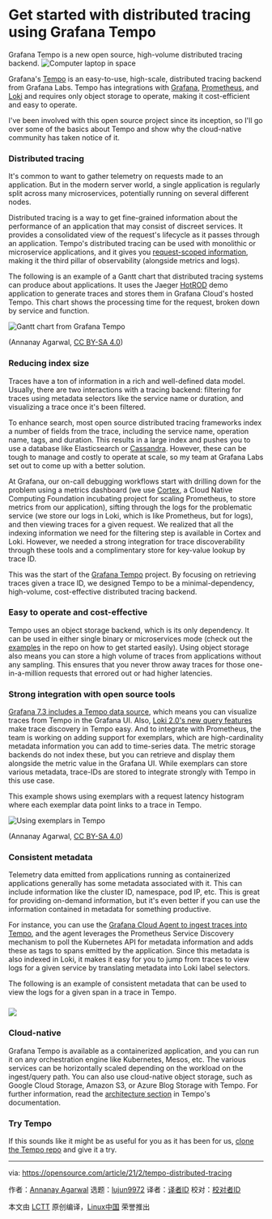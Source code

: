 [#]: collector: (lujun9972)
[#]: translator: ( )
[#]: reviewer: ( )
[#]: publisher: ( )
[#]: url: ( )
[#]: subject: (Get started with distributed tracing using Grafana Tempo)
[#]: via: (https://opensource.com/article/21/2/tempo-distributed-tracing)
[#]: author: (Annanay Agarwal https://opensource.com/users/annanayagarwal)

Get started with distributed tracing using Grafana Tempo
======
Grafana Tempo is a new open source, high-volume distributed tracing
backend.
![Computer laptop in space][1]

Grafana's [Tempo][2] is an easy-to-use, high-scale, distributed tracing backend from Grafana Labs. Tempo has integrations with [Grafana][3], [Prometheus][4], and [Loki][5] and requires only object storage to operate, making it cost-efficient and easy to operate.

I've been involved with this open source project since its inception, so I'll go over some of the basics about Tempo and show why the cloud-native community has taken notice of it.

### Distributed tracing

It's common to want to gather telemetry on requests made to an application. But in the modern server world, a single application is regularly split across many microservices, potentially running on several different nodes.

Distributed tracing is a way to get fine-grained information about the performance of an application that may consist of discreet services. It provides a consolidated view of the request's lifecycle as it passes through an application. Tempo's distributed tracing can be used with monolithic or microservice applications, and it gives you [request-scoped information][6], making it the third pillar of observability (alongside metrics and logs).

The following is an example of a Gantt chart that distributed tracing systems can produce about applications. It uses the Jaeger [HotROD][7] demo application to generate traces and stores them in Grafana Cloud's hosted Tempo. This chart shows the processing time for the request, broken down by service and function.

![Gantt chart from Grafana Tempo][8]

(Annanay Agarwal, [CC BY-SA 4.0][9])

### Reducing index size

Traces have a ton of information in a rich and well-defined data model. Usually, there are two interactions with a tracing backend: filtering for traces using metadata selectors like the service name or duration, and visualizing a trace once it's been filtered.

To enhance search, most open source distributed tracing frameworks index a number of fields from the trace, including the service name, operation name, tags, and duration. This results in a large index and pushes you to use a database like Elasticsearch or [Cassandra][10]. However, these can be tough to manage and costly to operate at scale, so my team at Grafana Labs set out to come up with a better solution.

At Grafana, our on-call debugging workflows start with drilling down for the problem using a metrics dashboard (we use [Cortex][11], a Cloud Native Computing Foundation incubating project for scaling Prometheus, to store metrics from our application), sifting through the logs for the problematic service (we store our logs in Loki, which is like Prometheus, but for logs), and then viewing traces for a given request. We realized that all the indexing information we need for the filtering step is available in Cortex and Loki. However, we needed a strong integration for trace discoverability through these tools and a complimentary store for key-value lookup by trace ID.

This was the start of the [Grafana Tempo][12] project. By focusing on retrieving traces given a trace ID, we designed Tempo to be a minimal-dependency, high-volume, cost-effective distributed tracing backend.

### Easy to operate and cost-effective

Tempo uses an object storage backend, which is its only dependency. It can be used in either single binary or microservices mode (check out the [examples][13] in the repo on how to get started easily). Using object storage also means you can store a high volume of traces from applications without any sampling. This ensures that you never throw away traces for those one-in-a-million requests that errored out or had higher latencies.

### Strong integration with open source tools

[Grafana 7.3 includes a Tempo data source][14], which means you can visualize traces from Tempo in the Grafana UI. Also, [Loki 2.0's new query features][15] make trace discovery in Tempo easy. And to integrate with Prometheus, the team is working on adding support for exemplars, which are high-cardinality metadata information you can add to time-series data. The metric storage backends do not index these, but you can retrieve and display them alongside the metric value in the Grafana UI. While exemplars can store various metadata, trace-IDs are stored to integrate strongly with Tempo in this use case.

This example shows using exemplars with a request latency histogram where each exemplar data point links to a trace in Tempo.

![Using exemplars in Tempo][16]

(Annanay Agarwal, [CC BY-SA 4.0][9])

### Consistent metadata

Telemetry data emitted from applications running as containerized applications generally has some metadata associated with it. This can include information like the cluster ID, namespace, pod IP, etc. This is great for providing on-demand information, but it's even better if you can use the information contained in metadata for something productive. 

For instance, you can use the [Grafana Cloud Agent to ingest traces into Tempo][17], and the agent leverages the Prometheus Service Discovery mechanism to poll the Kubernetes API for metadata information and adds these as tags to spans emitted by the application. Since this metadata is also indexed in Loki, it makes it easy for you to jump from traces to view logs for a given service by translating metadata into Loki label selectors.

The following is an example of consistent metadata that can be used to view the logs for a given span in a trace in Tempo.

### ![][18]

### Cloud-native

Grafana Tempo is available as a containerized application, and you can run it on any orchestration engine like Kubernetes, Mesos, etc. The various services can be horizontally scaled depending on the workload on the ingest/query path. You can also use cloud-native object storage, such as Google Cloud Storage, Amazon S3, or Azure Blog Storage with Tempo. For further information, read the [architecture section][19] in Tempo's documentation.

### Try Tempo

If this sounds like it might be as useful for you as it has been for us, [clone the Tempo repo][20] and give it a try.

--------------------------------------------------------------------------------

via: https://opensource.com/article/21/2/tempo-distributed-tracing

作者：[Annanay Agarwal][a]
选题：[lujun9972][b]
译者：[译者ID](https://github.com/译者ID)
校对：[校对者ID](https://github.com/校对者ID)

本文由 [LCTT](https://github.com/LCTT/TranslateProject) 原创编译，[Linux中国](https://linux.cn/) 荣誉推出

[a]: https://opensource.com/users/annanayagarwal
[b]: https://github.com/lujun9972
[1]: https://opensource.com/sites/default/files/styles/image-full-size/public/lead-images/computer_space_graphic_cosmic.png?itok=wu493YbB (Computer laptop in space)
[2]: https://grafana.com/oss/tempo/
[3]: http://grafana.com/oss/grafana
[4]: https://prometheus.io/
[5]: https://grafana.com/oss/loki/
[6]: https://peter.bourgon.org/blog/2017/02/21/metrics-tracing-and-logging.html
[7]: https://github.com/jaegertracing/jaeger/tree/master/examples/hotrod
[8]: https://opensource.com/sites/default/files/uploads/tempo_gantt.png (Gantt chart from Grafana Tempo)
[9]: https://creativecommons.org/licenses/by-sa/4.0/
[10]: https://opensource.com/article/19/8/how-set-apache-cassandra-cluster
[11]: https://cortexmetrics.io/
[12]: http://github.com/grafana/tempo
[13]: https://grafana.com/docs/tempo/latest/getting-started/example-demo-app/
[14]: https://grafana.com/blog/2020/10/29/grafana-7.3-released-support-for-the-grafana-tempo-tracing-system-new-color-palettes-live-updates-for-dashboard-viewers-and-more/
[15]: https://grafana.com/blog/2020/11/09/trace-discovery-in-grafana-tempo-using-prometheus-exemplars-loki-2.0-queries-and-more/
[16]: https://opensource.com/sites/default/files/uploads/tempo_exemplar.png (Using exemplars in Tempo)
[17]: https://grafana.com/blog/2020/11/17/tracing-with-the-grafana-cloud-agent-and-grafana-tempo/
[18]: https://lh5.googleusercontent.com/vNqk-ygBOLjKJnCbTbf2P5iyU5Wjv2joR7W-oD7myaP73Mx0KArBI2CTrEDVi04GQHXAXecTUXdkMqKRq8icnXFJ7yWUEpaswB1AOU4wfUuADpRV8pttVtXvTpVVv8_OfnDINgfN
[19]: https://grafana.com/docs/tempo/latest/architecture/architecture/
[20]: https://github.com/grafana/tempo
